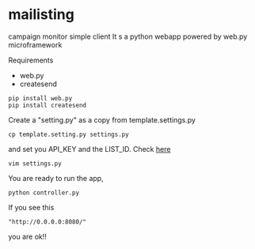 mailisting
==========

campaign monitor simple client
It s a python webapp powered by web.py microframework

Requirements
* web.py
* createsend

```
pip install web.py
pip install createsend
```

Create a "setting.py" as a copy from template.settings.py
```
cp template.setting.py settings.py
```
and set you API_KEY and the LIST_ID. Check [here](http://help.campaignmonitor.com/topic.aspx?t=206)
```
vim settings.py
```

You are ready to run the app,
```
python controller.py
```
If you see this 
```
"http://0.0.0.0:8080/"
```
you are ok!! 
